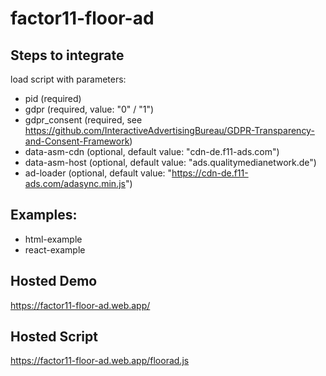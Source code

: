 # factor11-floor-ad

## Steps to integrate

load script with parameters:

- pid (required)
- gdpr (required, value: "0" / "1")
- gdpr_consent (required, see https://github.com/InteractiveAdvertisingBureau/GDPR-Transparency-and-Consent-Framework)
- data-asm-cdn (optional, default value: "cdn-de.f11-ads.com")
- data-asm-host (optional, default value: "ads.qualitymedianetwork.de")
- ad-loader (optional, default value: "https://cdn-de.f11-ads.com/adasync.min.js")

## Examples:

- html-example
- react-example

## Hosted Demo

https://factor11-floor-ad.web.app/

## Hosted Script

https://factor11-floor-ad.web.app/floorad.js
